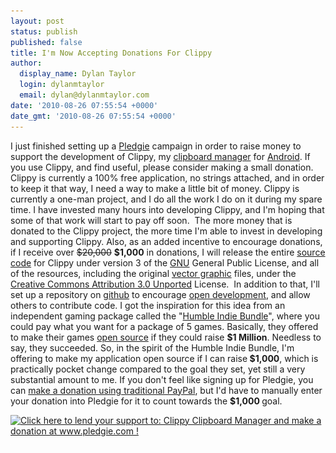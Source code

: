 ```yaml
---
layout: post
status: publish
published: false
title: I'm Now Accepting Donations For Clippy
author:
  display_name: Dylan Taylor
  login: dylanmtaylor
  email: dylan@dylanmtaylor.com
date: '2010-08-26 07:55:54 +0000'
date_gmt: '2010-08-26 07:55:54 +0000'
---
```

<p>I just finished setting up a <a href="http://pledgie.com/">Pledgie</a> campaign in order to raise money to support the development of Clippy, my <a class="zem_slink" title="Clipboard manager" rel="wikipedia" href="http://en.wikipedia.org/wiki/Clipboard_manager">clipboard manager</a> for <a class="zem_slink" title="Android" rel="homepage" href="http://code.google.com/android/">Android</a>. If you use Clippy, and find useful, please consider making a small donation. Clippy is currently a 100% free application, no strings attached, and in order to keep it that way, I need a way to make a little bit of money. Clippy is currently a one-man project, and I do all the work I do on it during my spare time. I have invested many hours into developing Clippy, and I'm hoping that some of that work will start to pay off soon.  The more money that is donated to the Clippy project, the more time I'm able to invest in developing and supporting Clippy. Also, as an added incentive to encourage donations, if I receive over <span style="text-decoration: line-through;">$20,000</span> <strong>$1,000</strong> in donations, I will release the entire <span class="zem_slink"><a class="zem_slink" title="Source code" rel="wikipedia" href="http://en.wikipedia.org/wiki/Source_code">source code</a></span> for Clippy under version 3 of the <a class="zem_slink" title="GNU General Public License" rel="wikipedia" href="http://en.wikipedia.org/wiki/GNU_General_Public_License">GNU</a> General Public License, and all of the resources, including the original <a class="zem_slink" title="Vector graphics" rel="wikipedia" href="http://en.wikipedia.org/wiki/Vector_graphics">vector graphic</a> files, under the <a class="zem_slink" title="Creative Commons licenses" rel="homepage" href="http://www.creativecommons.org/">Creative Commons Attribution 3.0 Unported</a> License.  In addition to that, I'll set up a repository on <a href="https://github.com/">github</a> to encourage <a class="zem_slink" title="Open source" rel="wikipedia" href="http://en.wikipedia.org/wiki/Open_source">open development</a>, and allow others to contribute code. I got the inspiration for this idea from an independent gaming package called the "<a class="zem_slink" title="Humble Indie Bundle" rel="homepage" href="http://www.wolfire.com/humble">Humble Indie Bundle</a>", where you could pay what you want for a package of 5 games. Basically, they offered to make their games <a class="zem_slink" title="Open source" rel="wikipedia" href="http://en.wikipedia.org/wiki/Open_source">open source</a> if they could raise <strong>$1 Million</strong>. Needless to say, they succeeded. So, in the spirit of the Humble Indie Bundle, I'm offering to make my application open source if I can raise<strong> $1,000<span style="font-weight: normal;">, which is practically pocket change compared to the goal they set, yet still a very substantial amount to me. If you don't feel like signing up for Pledgie, you can </span></strong><a href="https://www.paypal.com/cgi-bin/webscr?cmd=_s-xclick&amp;hosted_button_id=8UWQHV6TZNPQ8">make a donation using traditional PayPal</a>, but I'd have to manually enter your donation into Pledgie for it to count towards the <strong>$1,000</strong><strong> </strong>goal.</p>
<p><a href="http://www.pledgie.com/campaigns/12902"><img src="/images/blog/2010/11/12902.pngskin_namechrome" border="0" alt="Click here to lend your support to: Clippy Clipboard Manager and make a donation at www.pledgie.com !" /></a><br />
<img src="/images/blog/2010/11/pixel.gif" border="0" alt="" width="1" height="1" /></p>
<div class="zemanta-pixie" style="margin-top: 10px; height: 15px;"><img class="zemanta-pixie-img" style="border: medium none; float: right;" src="/images/blog/2010/12/pixy2.gif" alt="" /></div>
